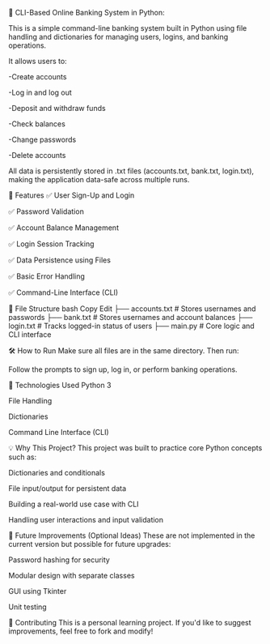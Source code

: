 🏦 CLI-Based Online Banking System in Python:

This is a simple command-line banking system built in Python using file handling and dictionaries for managing users, logins, and banking operations.

It allows users to:

-Create accounts

-Log in and log out

-Deposit and withdraw funds

-Check balances

-Change passwords

-Delete accounts

All data is persistently stored in .txt files (accounts.txt, bank.txt, login.txt), making the application data-safe across multiple runs.

🚀 Features
✅ User Sign-Up and Login

✅ Password Validation

✅ Account Balance Management

✅ Login Session Tracking

✅ Data Persistence using Files

✅ Basic Error Handling

✅ Command-Line Interface (CLI)

📁 File Structure
bash
Copy
Edit
├── accounts.txt        # Stores usernames and passwords
├── bank.txt            # Stores usernames and account balances
├── login.txt           # Tracks logged-in status of users
├── main.py             # Core logic and CLI interface

🛠 How to Run
Make sure all files are in the same directory. Then run:

Follow the prompts to sign up, log in, or perform banking operations.

📌 Technologies Used
Python 3

File Handling

Dictionaries

Command Line Interface (CLI)

💡 Why This Project?
This project was built to practice core Python concepts such as:

Dictionaries and conditionals

File input/output for persistent data

Building a real-world use case with CLI

Handling user interactions and input validation

🧠 Future Improvements (Optional Ideas)
These are not implemented in the current version but possible for future upgrades:

Password hashing for security

Modular design with separate classes

GUI using Tkinter

Unit testing

🤝 Contributing
This is a personal learning project. If you'd like to suggest improvements, feel free to fork and modify!
